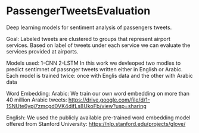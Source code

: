 # PassengerTweetsEvaluation
Deep learning models for sentiment analysis of passengers tweets. 

Goal:
Labeled tweets are clustered to groups that represent airport services. 
Based on label of tweets under each service we can evaluate the services provided at airports.


Models used:
1-CNN
2-LSTM
In this work we devleoped two modles to predict sentimnet of passnger tweets written either in English or Arabic.
Each model is trained twice: once with Englis data and the other with Arabic data


Word Embedding:
Arabic: We train our own word embedding on more than 40 million Arabic tweets:
https://drive.google.com/file/d/1-1SNUte6ypj7zmcgd0VK4difLs8UkoFb/view?usp=sharing

English: We used the publicly available pre-trained word embedding model offered from Stanford University:
https://nlp.stanford.edu/projects/glove/
